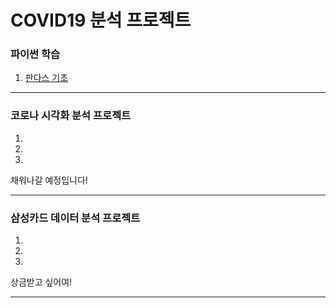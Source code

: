 # **COVID19 분석 프로젝트**



### 파이썬 학습   
1. [판다스 기초](pandas(1).html)
* * *

### 코로나 시각화 분석 프로젝트   
1.   
2.   
3.   
채워나갈 예정입니다!
* * *

### 삼성카드 데이터 분석 프로젝트
1.   
2.   
3.   
상금받고 싶어여!
* * *

